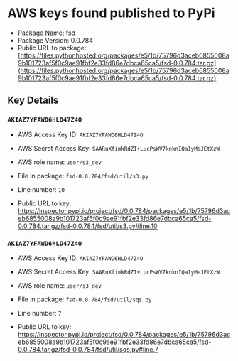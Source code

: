 # AWS keys found published to PyPi

* Package Name: fsd
* Package Version: 0.0.784
* Public URL to package: [https://files.pythonhosted.org/packages/e5/1b/75796d3aceb6855008a9b101723af5f0c9ae91fbf2e33fd86e7dbca65ca5/fsd-0.0.784.tar.gz](https://files.pythonhosted.org/packages/e5/1b/75796d3aceb6855008a9b101723af5f0c9ae91fbf2e33fd86e7dbca65ca5/fsd-0.0.784.tar.gz)

## Key Details

### `AKIAZ7YFAWD6HLD47Z4O`

* AWS Access Key ID: `AKIAZ7YFAWD6HLD47Z4O`
* AWS Secret Access Key: `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` 
* AWS role name: `user/s3_dev`
* File in package: `fsd-0.0.784/fsd/util/s3.py`
* Line number: `10`

* Public URL to key: https://inspector.pypi.io/project/fsd/0.0.784/packages/e5/1b/75796d3aceb6855008a9b101723af5f0c9ae91fbf2e33fd86e7dbca65ca5/fsd-0.0.784.tar.gz/fsd-0.0.784/fsd/util/s3.py#line.10



### `AKIAZ7YFAWD6HLD47Z4O`

* AWS Access Key ID: `AKIAZ7YFAWD6HLD47Z4O`
* AWS Secret Access Key: `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` 
* AWS role name: `user/s3_dev`
* File in package: `fsd-0.0.784/fsd/util/sqs.py`
* Line number: `7`

* Public URL to key: https://inspector.pypi.io/project/fsd/0.0.784/packages/e5/1b/75796d3aceb6855008a9b101723af5f0c9ae91fbf2e33fd86e7dbca65ca5/fsd-0.0.784.tar.gz/fsd-0.0.784/fsd/util/sqs.py#line.7


